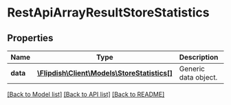 # RestApiArrayResultStoreStatistics

## Properties
Name | Type | Description | Notes
------------ | ------------- | ------------- | -------------
**data** | [**\Flipdish\Client\Models\StoreStatistics[]**](StoreStatistics.md) | Generic data object. | 

[[Back to Model list]](../README.md#documentation-for-models) [[Back to API list]](../README.md#documentation-for-api-endpoints) [[Back to README]](../README.md)


